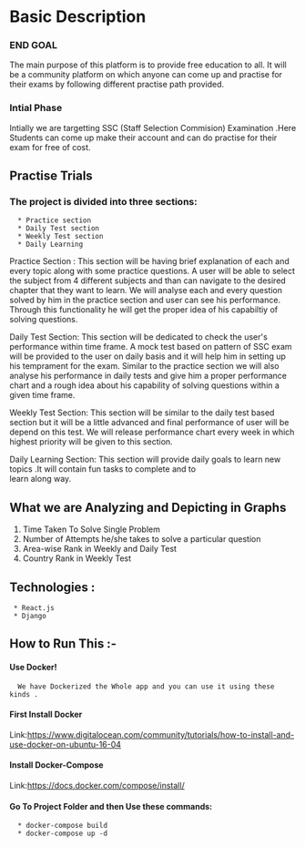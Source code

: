 # Basic Description

### END GOAL

The main purpose of this platform is to provide free education to all.
It will be a community platform on which anyone can come up and practise for their exams by following different practise path provided.

### Intial Phase

Intially we are targetting SSC (Staff Selection Commision) Examination .Here Students can come up make their account and can do practise for their exam for free of cost.

## Practise Trials
### The project is divided into three sections:

      * Practice section
      * Daily Test section
      * Weekly Test section
      * Daily Learning
      
Practice Section : This section will be having brief explanation of each and every topic along with some practice questions.
                   A user will be able to select the subject from 4 different subjects and than can navigate to the
                   desired chapter that they want to learn. We will analyse each and every question solved by him in the 
                   practice section and user can see his performance. Through this functionality he will get the proper idea of
                   his capabiltiy of solving questions.
                   
Daily Test Section: This section will be dedicated to check the user's performance within time frame. A mock test based on
                    pattern of SSC exam will be provided to the user on daily basis and it will help him in setting up his
                    temprament for the exam. Similar to the practice section we will also analyse his performance in daily tests
                    and give him a proper performance chart and a rough idea about his capability of solving questions within
                    a given time frame.
                    
Weekly Test Section: This section will be similar to the daily test based section but it will be a little advanced and
                     final performance of user will be depend on this test. We will release performance chart every week in
                     which highest priority will be given to this section.

Daily Learning Section: This section will provide daily goals to learn new topics .It will contain fun tasks to complete and to                        
                        learn along way.

## What we are Analyzing and Depicting in Graphs
1. Time Taken To Solve Single Problem
2. Number of Attempts he/she takes to solve a particular question 
3. Area-wise Rank in Weekly and Daily Test 
4. Country Rank in Weekly Test 


## Technologies :
     * React.js
     * Django
      
      
## How to Run This :-

#### Use Docker! 
      We have Dockerized the Whole app and you can use it using these kinds .

#### First Install Docker 
   Link:https://www.digitalocean.com/community/tutorials/how-to-install-and-use-docker-on-ubuntu-16-04

#### Install Docker-Compose
   Link:https://docs.docker.com/compose/install/

#### Go To Project Folder and then Use these commands:
      * docker-compose build 
      * docker-compose up -d
 

      
      
      
 
